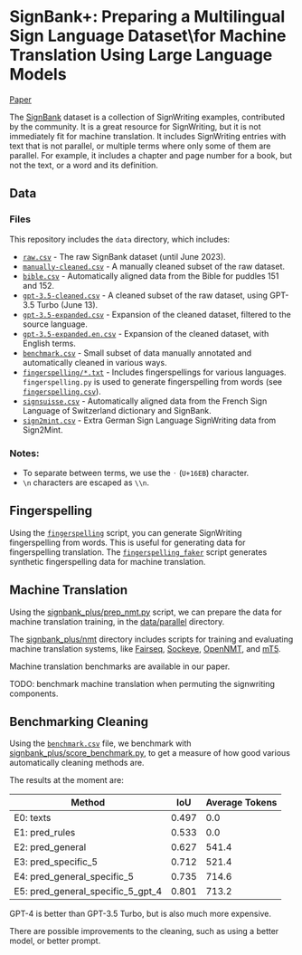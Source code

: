 # SignBank+: Preparing a Multilingual Sign Language  Dataset\\for Machine Translation Using Large Language Models

[Paper](https://arxiv.org/abs/2309.11566)

The [SignBank](https://www.signbank.org/signpuddle/) dataset is a collection of SignWriting examples, contributed by the
community.
It is a great resource for SignWriting, but it is not immediately fit for machine translation.
It includes SignWriting entries with text that is not parallel, or multiple terms where only some of them are parallel.
For example, it includes a chapter and page number for a book, but not the text, or a word and its definition.

## Data

### Files

This repository includes the `data` directory, which includes:

- [`raw.csv`](data/raw.csv) - The raw SignBank dataset (until June 2023).
- [`manually-cleaned.csv`](data/manually-cleaned.csv) - A manually cleaned subset of the raw dataset.
- [`bible.csv`](data/bible.csv) - Automatically aligned data from the Bible for puddles 151 and 152.
- [`gpt-3.5-cleaned.csv`](data/gpt-3.5-cleaned.csv) - A cleaned subset of the raw dataset, using GPT-3.5 Turbo (June
  13).
- [`gpt-3.5-expanded.csv`](data/gpt-3.5-expanded.csv) - Expansion of the cleaned dataset, filtered to the source
  language.
- [`gpt-3.5-expanded.en.csv`](data/gpt-3.5-expanded.csv) - Expansion of the cleaned dataset, with English terms.
- [`benchmark.csv`](data/benchmark.csv) - Small subset of data manually annotated and automatically cleaned in various
  ways.
- [`fingerspelling/*.txt`](data/fingerspelling) - Includes fingerspellings for various languages. `fingerspelling.py` is
  used to generate fingerspelling from words (see [`fingerspelling.csv`](data/fingerspelling.csv)).
- [`signsuisse.csv`](data/signsuisse.csv) - Automatically aligned data from the French Sign Language of Switzerland
  dictionary and SignBank.
- [`sign2mint.csv`](data/sign2mint.csv) - Extra German Sign Language SignWriting data from Sign2Mint.

### Notes:

- To separate between terms, we use the `᛫` (`U+16EB`) character.
- `\n` characters are escaped as `\\n`.

## Fingerspelling

Using the [`fingerspelling`](signbank_plus/signwriting/fingerspelling.py) script, you can generate
SignWriting fingerspelling from words. This is useful for generating data for fingerspelling translation.
The [`fingerspelling_faker`](signbank_plus/signwriting/fingerspelling_faker.py) script generates
synthetic fingerspelling data for machine translation.

## Machine Translation

Using the [signbank_plus/prep_nmt.py](signbank_plus/prep_nmt.py) script, we can prepare the data for
machine translation training, in the [data/parallel](data/parallel) directory.

The [signbank_plus/nmt](signbank_plus/nmt) directory includes scripts for training and evaluating
machine translation systems, like [Fairseq](signbank_plus/nmt/fairseq),
[Sockeye](signbank_plus/nmt/sockeye), [OpenNMT](signbank_plus/nmt/opennmt), and [mT5](signbank_plus/nmt/mt5).

Machine translation benchmarks are available in our paper.

TODO: benchmark machine translation when permuting the signwriting components.

## Benchmarking Cleaning

Using the [`benchmark.csv`](data/benchmark.csv) file,
we benchmark with [signbank_plus/score_benchmark.py](signbank_plus/score_benchmark.py),
to get a measure of how good various automatically cleaning methods are.

The results at the moment are:

| Method                            | IoU   | Average Tokens |
|-----------------------------------|-------|----------------|
| E0: texts                         | 0.497 | 0.0            |
| E1: pred_rules                    | 0.533 | 0.0            |
| E2: pred_general                  | 0.627 | 541.4          |
| E3: pred_specific_5               | 0.712 | 521.4          |
| E4: pred_general_specific_5       | 0.735 | 714.6          |
| E5: pred_general_specific_5_gpt_4 | 0.801 | 713.2          |

GPT-4 is better than GPT-3.5 Turbo, but is also much more expensive.

There are possible improvements to the cleaning, such as using a better model, or better prompt.

